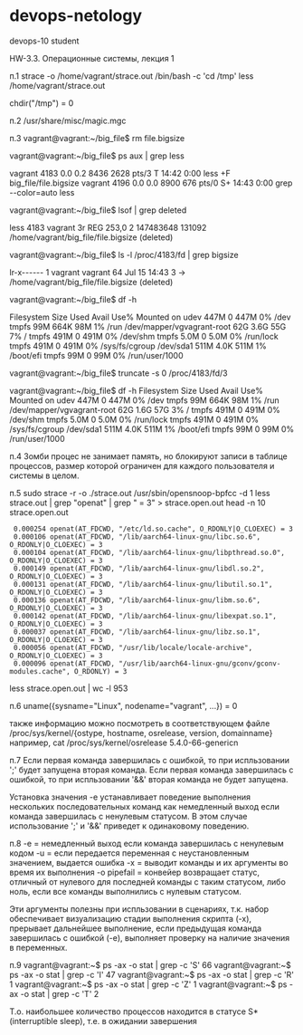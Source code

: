 # devops-netology
devops-10 student

HW-3.3. Операционные системы, лекция 1

п.1
strace -o /home/vagrant/strace.out /bin/bash -c 'cd /tmp'
less /home/vagrant/strace.out

chdir("/tmp")                           = 0

п.2
/usr/share/misc/magic.mgc

п.3
vagrant@vagrant:~/big_file$ rm file.bigsize

vagrant@vagrant:~/big_file$ ps aux | grep less
>>>>>>>>>>>>>>>>>>>>>>>>>>>>>>>>>>>>>>>>>>>>>>
vagrant     4183  0.0  0.2   8436  2628 pts/3    T    14:42   0:00 less +F big_file/file.bigsize
vagrant     4196  0.0  0.0   8900   676 pts/0    S+   14:43   0:00 grep --color=auto less

vagrant@vagrant:~/big_file$ lsof | grep deleted
>>>>>>>>>>>>>>>>>>>>>>>>>>>>>>>>>>>>>>>>>>>>>>>
less      4183                       vagrant    3r      REG              253,0 2
147483648     131092 /home/vagrant/big_file/file.bigsize (deleted)

vagrant@vagrant:~/big_file$ ls -l /proc/4183/fd | grep bigsize
>>>>>>>>>>>>>>>>>>>>>>>>>>>>>>>>>>>>>>>>>>>>>>>>>>>>>>>>>>>>>>
lr-x------ 1 vagrant vagrant 64 Jul 15 14:43 3 -> /home/vagrant/big_file/file.bigsize (deleted)

vagrant@vagrant:~/big_file$ df -h
>>>>>>>>>>>>>>>>>>>>>>>>>>>>>>>>>
Filesystem                  Size  Used Avail Use% Mounted on
udev                        447M     0  447M   0% /dev
tmpfs                        99M  664K   98M   1% /run
/dev/mapper/vgvagrant-root   62G  3.6G   55G   7% /
tmpfs                       491M     0  491M   0% /dev/shm
tmpfs                       5.0M     0  5.0M   0% /run/lock
tmpfs                       491M     0  491M   0% /sys/fs/cgroup
/dev/sda1                   511M  4.0K  511M   1% /boot/efi
tmpfs                        99M     0   99M   0% /run/user/1000

vagrant@vagrant:~/big_file$ truncate -s 0 /proc/4183/fd/3
>>>>>>>>>>>>>>>>>>>>>>>>>>>>>>>>>>>>>>>>>>>>>>>>>>>>>>>>>
vagrant@vagrant:~/big_file$ df -h
Filesystem                  Size  Used Avail Use% Mounted on
udev                        447M     0  447M   0% /dev
tmpfs                        99M  664K   98M   1% /run
/dev/mapper/vgvagrant-root   62G  1.6G   57G   3% /
tmpfs                       491M     0  491M   0% /dev/shm
tmpfs                       5.0M     0  5.0M   0% /run/lock
tmpfs                       491M     0  491M   0% /sys/fs/cgroup
/dev/sda1                   511M  4.0K  511M   1% /boot/efi
tmpfs                        99M     0   99M   0% /run/user/1000

п.4
Зомби процес не занимает память, но блокируют записи в таблице процессов, размер которой ограничен для каждого пользователя и системы в целом.

п.5
sudo strace -r -o ./strace.out /usr/sbin/opensnoop-bpfcc -d 1
less strace.out | grep "openat" | grep " = 3"  > strace.open.out
head -n 10 strace.open.out

     0.000254 openat(AT_FDCWD, "/etc/ld.so.cache", O_RDONLY|O_CLOEXEC) = 3
     0.000106 openat(AT_FDCWD, "/lib/aarch64-linux-gnu/libc.so.6", O_RDONLY|O_CLOEXEC) = 3
     0.000104 openat(AT_FDCWD, "/lib/aarch64-linux-gnu/libpthread.so.0", O_RDONLY|O_CLOEXEC) = 3
     0.000149 openat(AT_FDCWD, "/lib/aarch64-linux-gnu/libdl.so.2", O_RDONLY|O_CLOEXEC) = 3
     0.000131 openat(AT_FDCWD, "/lib/aarch64-linux-gnu/libutil.so.1", O_RDONLY|O_CLOEXEC) = 3
     0.000136 openat(AT_FDCWD, "/lib/aarch64-linux-gnu/libm.so.6", O_RDONLY|O_CLOEXEC) = 3
     0.000142 openat(AT_FDCWD, "/lib/aarch64-linux-gnu/libexpat.so.1", O_RDONLY|O_CLOEXEC) = 3
     0.000037 openat(AT_FDCWD, "/lib/aarch64-linux-gnu/libz.so.1", O_RDONLY|O_CLOEXEC) = 3
     0.000056 openat(AT_FDCWD, "/usr/lib/locale/locale-archive", O_RDONLY|O_CLOEXEC) = 3
     0.000096 openat(AT_FDCWD, "/usr/lib/aarch64-linux-gnu/gconv/gconv-modules.cache", O_RDONLY) = 3

less strace.open.out | wc -l
953

п.6
uname({sysname="Linux", nodename="vagrant", ...}) = 0

также информацию можно посмотреть в соответствующем файле /proc/sys/kernel/{ostype, hostname, osrelease, version, domainname}
например,
cat /proc/sys/kernel/osrelease
5.4.0-66-genericn


п.7
Если первая команда завершилась с ошибкой, то при испльзовании ';' будет запущена вторая команда.
Если первая команда завершилась с ошибкой, то при испльзовании '&&' вторая команда не будет запущена.

Установка значения -e устанавливает поведение выполнения нескольких последовательных команд как немедленный выход если команда завершилась с ненулевым статусом. В этом случае использование ';' и '&&' приведет к одинаковому поведению.

п.8
-e = немедленный выход если команда завершилась с ненулевым кодом
-u = если передается переменная с неустановленным значением, выдается ошибка
-x = выводит команды и их аргументы во время их выполнения
-o pipefail = конвейер возвращает статус, отличный от нулевого для последней команды с таким статусом, либо ноль, если все команды выполнились с нулевым статусом.

Эти аргументы полезны при испльзовании в сценариях, т.к. набор обеспечивает визуализацию стадии выполнения скрипта (-х), прерывает дальнейшее выполнение, если предыдущая команда завершилась с ошибкой (-e), выполняет проверку на наличие значения в переменных.

п.9
vagrant@vagrant:~$ ps -ax -o stat | grep -c 'S'
66
vagrant@vagrant:~$ ps -ax -o stat | grep -c 'I'
47
vagrant@vagrant:~$ ps -ax -o stat | grep -c 'R'
1
vagrant@vagrant:~$ ps -ax -o stat | grep -c 'Z'
1
vagrant@vagrant:~$ ps -ax -o stat | grep -c 'T'
2

Т.о. наибольшее количество процессов находится в статусе S* (interruptible sleep), т.е. в ожидании завершения
